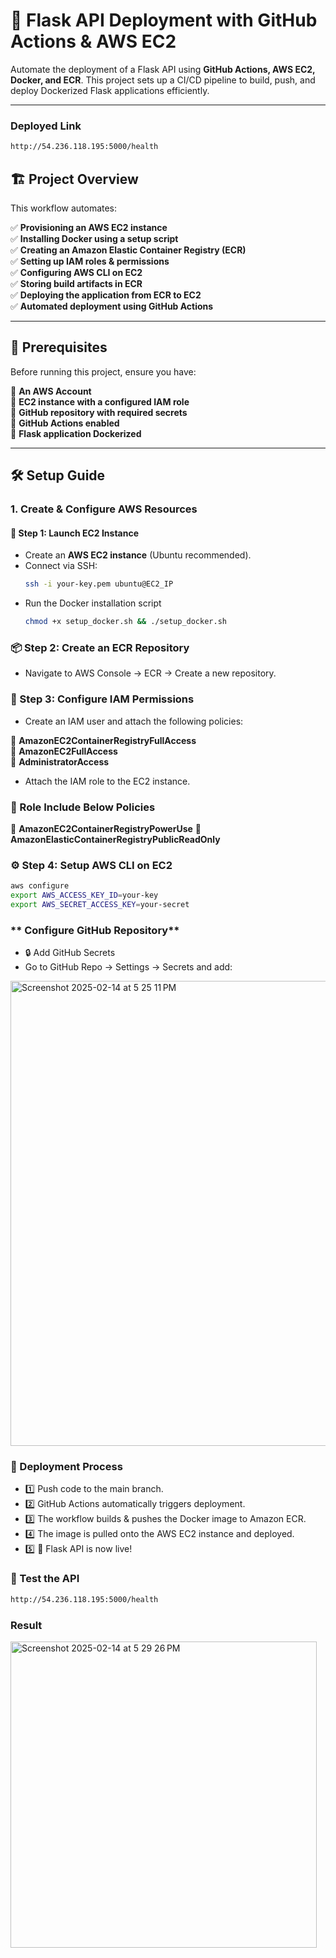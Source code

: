 # 🚀 Flask API Deployment with GitHub Actions & AWS EC2  

Automate the deployment of a Flask API using **GitHub Actions, AWS EC2, Docker, and ECR**. This project sets up a CI/CD pipeline to build, push, and deploy Dockerized Flask applications efficiently.  

---

### Deployed Link

```sh
http://54.236.118.195:5000/health
```

## 🏗 Project Overview  

This workflow automates:  

✅ **Provisioning an AWS EC2 instance**  
✅ **Installing Docker using a setup script**  
✅ **Creating an Amazon Elastic Container Registry (ECR)**  
✅ **Setting up IAM roles & permissions**  
✅ **Configuring AWS CLI on EC2**  
✅ **Storing build artifacts in ECR**  
✅ **Deploying the application from ECR to EC2**  
✅ **Automated deployment using GitHub Actions**  

---

## 📌 Prerequisites  

Before running this project, ensure you have:  

🔹 **An AWS Account**  
🔹 **EC2 instance with a configured IAM role**  
🔹 **GitHub repository with required secrets**  
🔹 **GitHub Actions enabled**  
🔹 **Flask application Dockerized**  

---

## 🛠 Setup Guide  

### 1. **Create & Configure AWS Resources**  

#### 🚀 Step 1: Launch EC2 Instance  
- Create an **AWS EC2 instance** (Ubuntu recommended).  
- Connect via SSH:  
  ```sh
  ssh -i your-key.pem ubuntu@EC2_IP

- Run the Docker installation script
  ```sh
  chmod +x setup_docker.sh && ./setup_docker.sh
  
### 📦 Step 2: Create an ECR Repository
- Navigate to AWS Console → ECR → Create a new repository.
### 🔑 Step 3: Configure IAM Permissions
- Create an IAM user and attach the following policies:

🔹 **AmazonEC2ContainerRegistryFullAccess**  
🔹 **AmazonEC2FullAccess**  
🔹 **AdministratorAccess** 
- Attach the IAM role to the EC2 instance. 

### 🔑 Role Include Below Policies 

🔹 **AmazonEC2ContainerRegistryPowerUse**
🔹 **AmazonElasticContainerRegistryPublicReadOnly**
  
### ⚙ Step 4: Setup AWS CLI on EC2
```sh
aws configure
export AWS_ACCESS_KEY_ID=your-key
export AWS_SECRET_ACCESS_KEY=your-secret
```
### ** Configure GitHub Repository**  
- 🔒 Add GitHub Secrets
- Go to GitHub Repo → Settings → Secrets and add:
  
<img width="744" alt="Screenshot 2025-02-14 at 5 25 11 PM" src="https://github.com/user-attachments/assets/2ec1bbb6-6953-4540-8519-567cb983993a" />

### 🚀 Deployment Process
- 1️⃣ Push code to the main branch.
- 2️⃣ GitHub Actions automatically triggers deployment.
- 3️⃣ The workflow builds & pushes the Docker image to Amazon ECR.
- 4️⃣ The image is pulled onto the AWS EC2 instance and deployed.
- 5️⃣ 🎉 Flask API is now live!

### 📡 Test the API
```sh
http://54.236.118.195:5000/health
```
### Result
<img width="490" alt="Screenshot 2025-02-14 at 5 29 26 PM" src="https://github.com/user-attachments/assets/7ef48855-90be-443a-9feb-b21ea76e26ae" />





